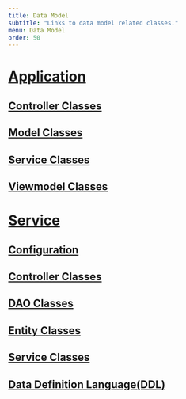 ```yaml
---
title: Data Model
subtitle: "Links to data model related classes."
menu: Data Model
order: 50
---
```


# [Application](https://github.com/team-assignments/team-assignments-android)

## [Controller Classes](https://github.com/team-assignments/team-assignments-android/tree/main/app/src/main/java/edu/cnm/deepdive/teamassignmentsandroid/controller)

## [Model Classes](https://github.com/team-assignments/team-assignments-android/tree/main/app/src/main/java/edu/cnm/deepdive/teamassignmentsandroid/model)

## [Service Classes](https://github.com/team-assignments/team-assignments-android/tree/main/app/src/main/java/edu/cnm/deepdive/teamassignmentsandroid/service)

## [Viewmodel Classes](https://github.com/team-assignments/team-assignments-android/tree/main/app/src/main/java/edu/cnm/deepdive/teamassignmentsandroid/viewmodel)


# [Service](https://github.com/team-assignments/service)

## [Configuration](https://github.com/team-assignments/service/tree/main/src/main/java/edu/cnm/deepdive/teamassignments/configuration)

## [Controller Classes](https://github.com/team-assignments/service/tree/main/src/main/java/edu/cnm/deepdive/teamassignments/controller)

## [DAO Classes](https://github.com/team-assignments/service/tree/main/src/main/java/edu/cnm/deepdive/teamassignments/model/dao)

## [Entity Classes](https://github.com/team-assignments/service/tree/main/src/main/java/edu/cnm/deepdive/teamassignments/model/entity)

## [Service Classes](https://github.com/team-assignments/service/tree/main/src/main/java/edu/cnm/deepdive/teamassignments/service)

## [Data Definition Language(DDL)](ddl.md)

